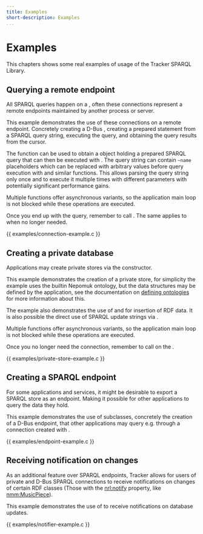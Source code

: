 ```yaml
---
title: Examples
short-description: Examples
...
```


# Examples

This chapters shows some real examples of usage of the Tracker
SPARQL Library.

## Querying a remote endpoint

All SPARQL queries happen on a [](TrackerSparqlConnection), often these
connections represent a remote endpoints maintained by another process or
server.

This example demonstrates the use of these connections on a remote
endpoint. Concretely creating a D-Bus [](TrackerSparqlConnection),
creating a prepared statement from a SPARQL query string, executing
the query, and obtaining the query results from the cursor.

The [](tracker_sparql_connection_query_statement) function can be used
to obtain a [](TrackerSparqlStatement) object holding a prepared SPARQL
query that can then be executed with [](tracker_sparql_statement_execute).
The query string can contain `~name` placeholders which can be replaced with
arbitrary values before query execution with
[](tracker_sparql_statement_bind_string) and similar functions.
This allows parsing the query string only once and to execute it multiple
times with different parameters with potentially significant performance gains.

Multiple functions offer asynchronous variants, so the application
main loop is not blocked while these operations are executed.

Once you end up with the query, remember to call [](tracker_sparql_cursor_close).
The same applies to [](tracker_sparql_connection_close) when no longer needed.

<div class="gi-lang-c">

{{ examples/connection-example.c }}

</div>

## Creating a private database

Applications may create private stores via the [](tracker_sparql_connection_new)
constructor.

This example demonstrates the creation of a private store, for simplicity the
example uses the builtin Nepomuk ontology, but the data structures may be defined
by the application, see the documentation on
[defining ontologies](defining-ontologies.md) for more information about this.

The example also demonstrates the use of [](TrackerResource) and [](TrackerBatch)
for insertion of RDF data. It is also possible the direct use of SPARQL update
strings via [](tracker_sparql_connection_update).

Multiple functions offer asynchronous variants, so the application
main loop is not blocked while these operations are executed.

Once you no longer need the connection, remember to call
[](tracker_sparql_connection_close) on the [](TrackerSparqlConnection).

<div class="gi-lang-c">

{{ examples/private-store-example.c }}

</div>

## Creating a SPARQL endpoint

For some applications and services, it might be desirable to export a
SPARQL store as an endpoint. Making it possible for other applications to
query the data they hold.

This example demonstrates the use of [](TrackerEndpoint) subclasses,
concretely the creation of a D-Bus endpoint, that other applications
may query e.g. through a connection created with
[](tracker_sparql_connection_bus_new).

<div class="gi-lang-c">

{{ examples/endpoint-example.c }}

</div>

## Receiving notification on changes

As an additional feature over SPARQL endpoints, Tracker allows for
users of private and D-Bus SPARQL connections to receive notifications
on changes of certain RDF classes (Those with the
[nrl:notify](nrl-ontology.md#nrl:notify) property, like
[nmm:MusicPiece](nmm-ontology.md#nmm:MusicPiece)).

This example demonstrates the use of [](TrackerNotifier) to receive
notifications on database updates.

<div class="gi-lang-c">

{{ examples/notifier-example.c }}

</div>
